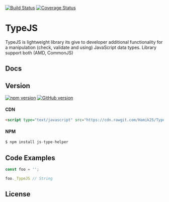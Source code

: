[![Build Status](https://travis-ci.org/Hamik25/TypeJS.svg?branch=master)](https://travis-ci.org/Hamik25/TypeJS)
[![Coverage Status](https://coveralls.io/repos/github/Hamik25/TypeJS/badge.svg)](https://coveralls.io/github/Hamik25/TypeJS)

# TypeJS

TypeJS is lightweight library its give to developer additional functionality for a manipulation (check, validate and using)        JavaScript data types. 
Library support both (AMD, CommonJS)

## Docs

## Version
[![npm version](https://badge.fury.io/js/js-type-helper.svg)](https://badge.fury.io/js/js-type-helper)
[![GitHub version](https://badge.fury.io/gh/Hamik25%2FTypeJS.svg)](https://badge.fury.io/gh/Hamik25%2FTypeJS)

#### CDN
```html
<script type="text/javascript" src="https://cdn.rawgit.com/Hamik25/TypeJS/master/dist/bundle.js"></script>
```

#### NPM
```js
$ npm install js-type-helper
```

## Code Examples
```js
const foo = '';

foo._TypeJS // String
```

## License
